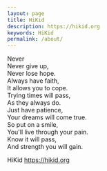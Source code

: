 ```yaml
---
layout: page
title: HiKid
description: https://hikid.org
keywords: HiKid
permalink: /about/
---
```

Never    
Never give up,  
Never lose hope.  
Always have faith,  
It allows you to cope.  
Trying times will pass,  
As they always do.  
Just have patience,  
Your dreams will come true.  
So put on a smile,  
You'll live through your pain.  
Know it will pass,  
And strength you will gain.    

HiKid    <https://hikid.org>    

